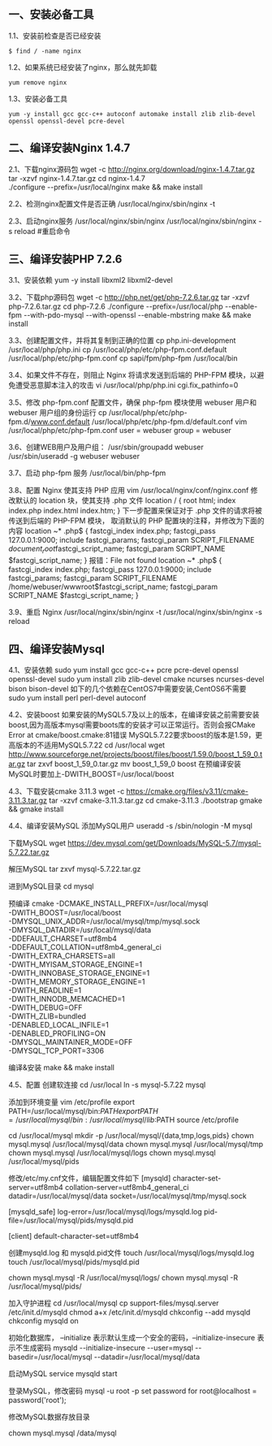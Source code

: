 ## 一、安装必备工具

1.1、安装前检查是否已经安装
```shell
$ find / -name nginx
```
1.2、如果系统已经安装了nginx，那么就先卸载
```shell
yum remove nginx
```
1.3、安装必备工具
```shell
yum -y install gcc gcc-c++ autoconf automake install zlib zlib-devel openssl openssl-devel pcre-devel
```

## 二、编译安装Nginx 1.4.7
2.1、下载nginx源码包
wget -c http://nginx.org/download/nginx-1.4.7.tar.gz
tar -xzvf nginx-1.4.7.tar.gz
cd nginx-1.4.7	
./configure --prefix=/usr/local/nginx
make && make install

2.2、检测nginx配置文件是否正确
/usr/local/nginx/sbin/nginx -t

2.3、启动nginx服务
/usr/local/nginx/sbin/nginx
/usr/local/nginx/sbin/nginx -s reload #重启命令

## 三、编译安装PHP 7.2.6
3.1、安装依赖
yum -y install libxml2 libxml2-devel

3.2、下载php源码包
wget -c http://php.net/get/php-7.2.6.tar.gz
tar -xzvf php-7.2.6.tar.gz
cd php-7.2.6
./configure  --prefix=/usr/local/php --enable-fpm --with-pdo-mysql --with-openssl --enable-mbstring
make && make install

3.3、创建配置文件，并将其复制到正确的位置
cp php.ini-development /usr/local/php/php.ini
cp /usr/local/php/etc/php-fpm.conf.default /usr/local/php/etc/php-fpm.conf
cp sapi/fpm/php-fpm /usr/local/bin

3.4、如果文件不存在，则阻止 Nginx 将请求发送到后端的 PHP-FPM 模块，以避免遭受恶意脚本注入的攻击
vi /usr/local/php/php.ini
cgi.fix_pathinfo=0

3.5、修改 php-fpm.conf 配置文件，确保 php-fpm 模块使用 webuser 用户和 webuser 用户组的身份运行
cp /usr/local/php/etc/php-fpm.d/www.conf.default /usr/local/php/etc/php-fpm.d/default.conf
vim /usr/local/php/etc/php-fpm.conf
user = webuser
group = webuser

3.6、创建WEB用户及用户组：
/usr/sbin/groupadd webuser
/usr/sbin/useradd -g webuser webuser

3.7、启动 php-fpm 服务
/usr/local/bin/php-fpm

3.8、配置 Nginx 使其支持 PHP 应用
vim /usr/local/nginx/conf/nginx.conf
修改默认的 location 块，使其支持 .php 文件
location / {
    root   html;
    index  index.php index.html index.htm;
}
下一步配置来保证对于 .php 文件的请求将被传送到后端的 PHP-FPM 模块， 取消默认的 PHP 配置块的注释，并修改为下面的内容
location ~* \.php$ {
    fastcgi_index   index.php;
    fastcgi_pass    127.0.0.1:9000;
    include         fastcgi_params;
    fastcgi_param   SCRIPT_FILENAME    $document_root$fastcgi_script_name;
    fastcgi_param   SCRIPT_NAME        $fastcgi_script_name;
}
报错：File not found
location ~* \.php$ {
    fastcgi_index   index.php;
    fastcgi_pass    127.0.0.1:9000;
    include         fastcgi_params;
    fastcgi_param   SCRIPT_FILENAME    /home/webuser/wwwroot$fastcgi_script_name;
    fastcgi_param   SCRIPT_NAME        $fastcgi_script_name;
}

3.9、重启 Nginx
/usr/local/nginx/sbin/nginx -t
/usr/local/nginx/sbin/nginx -s reload

## 四、编译安装Mysql
4.1、安装依赖
sudo yum install gcc gcc-c++ pcre pcre-devel openssl openssl-devel
sudo yum install zlib zlib-devel cmake ncurses ncurses-devel bison bison-devel
如下的几个依赖在CentOS7中需要安装,CentOS6不需要
sudo yum install perl perl-devel autoconf

4.2、安装boost
如果安装的MySQL5.7及以上的版本，在编译安装之前需要安装boost,因为高版本mysql需要boots库的安装才可以正常运行。否则会报CMake Error at cmake/boost.cmake:81错误
MySQL5.7.22要求boost的版本是1.59，更高版本的不适用MySQL5.7.22
cd /usr/local
wget http://www.sourceforge.net/projects/boost/files/boost/1.59.0/boost_1_59_0.tar.gz
tar zxvf boost_1_59_0.tar.gz
mv boost_1_59_0 boost
在预编译安装MySQL时要加上-DWITH_BOOST=/usr/local/boost

4.3、下载安装cmake 3.11.3
wget -c https://cmake.org/files/v3.11/cmake-3.11.3.tar.gz
tar -xzvf cmake-3.11.3.tar.gz
cd cmake-3.11.3
./bootstrap
gmake && gmake install

4.4、编译安装MySQL
添加MySQL用户
useradd -s /sbin/nologin -M mysql

下载MySQL
wget https://dev.mysql.com/get/Downloads/MySQL-5.7/mysql-5.7.22.tar.gz

解压MySQL
tar zxvf mysql-5.7.22.tar.gz

进到MySQL目录
cd mysql

预编译
cmake -DCMAKE_INSTALL_PREFIX=/usr/local/mysql \
-DWITH_BOOST=/usr/local/boost \
-DMYSQL_UNIX_ADDR=/usr/local/mysql/tmp/mysql.sock \
-DMYSQL_DATADIR=/usr/local/mysql/data \
-DDEFAULT_CHARSET=utf8mb4 \
-DDEFAULT_COLLATION=utf8mb4_general_ci \
-DWITH_EXTRA_CHARSETS=all \
-DWITH_MYISAM_STORAGE_ENGINE=1 \
-DWITH_INNOBASE_STORAGE_ENGINE=1 \
-DWITH_MEMORY_STORAGE_ENGINE=1 \
-DWITH_READLINE=1 \
-DWITH_INNODB_MEMCACHED=1 \
-DWITH_DEBUG=OFF \
-DWITH_ZLIB=bundled \
-DENABLED_LOCAL_INFILE=1 \
-DENABLED_PROFILING=ON \
-DMYSQL_MAINTAINER_MODE=OFF \
-DMYSQL_TCP_PORT=3306

编译&安装
make && make install

4.5、配置
创建软连接
cd /usr/local
ln -s mysql-5.7.22 mysql

添加到环境变量
vim /etc/profile
export PATH=/usr/local/mysql/bin:$PATH
export PATH=/usr/local/mysql/bin:/usr/local/mysql/lib:$PATH
source /etc/profile

cd /usr/local/mysql
mkdir -p /usr/local/mysql/{data,tmp,logs,pids}
chown mysql.mysql /usr/local/mysql/data
chown mysql.mysql /usr/local/mysql/tmp
chown mysql.mysql /usr/local/mysql/logs
chown mysql.mysql /usr/local/mysql/pids

修改/etc/my.cnf文件，编辑配置文件如下
[mysqld]
character-set-server=utf8mb4
collation-server=utf8mb4_general_ci
datadir=/usr/local/mysql/data
socket=/usr/local/mysql/tmp/mysql.sock

[mysqld_safe]
log-error=/usr/local/mysql/logs/mysqld.log
pid-file=/usr/local/mysql/pids/mysqld.pid

[client]
default-character-set=utf8mb4

创建mysqld.log 和 mysqld.pid文件
touch /usr/local/mysql/logs/mysqld.log
touch /usr/local/mysql/pids/mysqld.pid

chown mysql.mysql -R /usr/local/mysql/logs/
chown mysql.mysql -R /usr/local/mysql/pids/

加入守护进程
cd /usr/local/mysql
cp support-files/mysql.server /etc/init.d/mysqld
chmod a+x /etc/init.d/mysqld
chkconfig --add mysqld
chkconfig mysqld on


初始化数据库， –initialize 表示默认生成一个安全的密码，–initialize-insecure 表示不生成密码
mysqld --initialize-insecure --user=mysql --basedir=/usr/local/mysql --datadir=/usr/local/mysql/data

启动MySQL
service mysqld start

登录MySQL，修改密码
mysql -u root -p
set password for root@localhost = password('root');

修改MySQL数据存放目录

chown mysql.mysql /data/mysql
